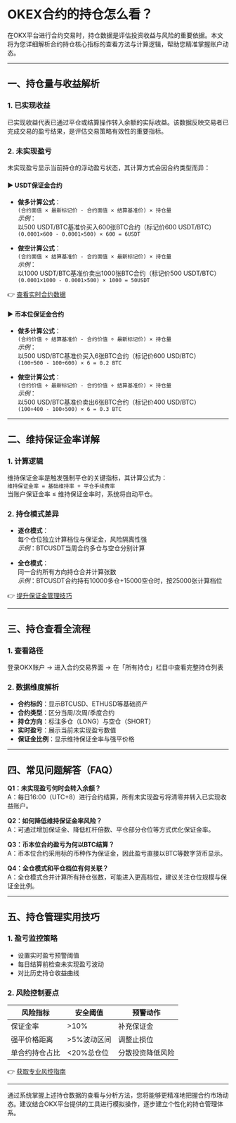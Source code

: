 # OKEX合约的持仓怎么看？

在OKX平台进行合约交易时，持仓数据是评估投资收益与风险的重要依据。本文将为您详细解析合约持仓核心指标的查看方法与计算逻辑，帮助您精准掌握账户动态。

---

## 一、持仓量与收益解析
### 1. 已实现收益
已实现收益代表已通过平仓或结算操作转入余额的实际收益。该数据反映交易者已完成交易的盈亏结果，是评估交易策略有效性的重要指标。

### 2. 未实现盈亏
未实现盈亏显示当前持仓的浮动盈亏状态，其计算方式会因合约类型而异：

#### ▶ USDT保证金合约
- **做多计算公式**：  
  `(合约面值 × 最新标记价 - 合约面值 × 结算基准价) × 持仓量`  
  *示例*：  
  以500 USDT/BTC基准价买入600张BTC合约（标记价600 USDT/BTC）  
  `(0.0001×600 - 0.0001×500) × 600 = 6USDT`

- **做空计算公式**：  
  `(合约面值 × 结算基准价 - 合约面值 × 最新标记价) × 持仓量`  
  *示例*：  
  以1000 USDT/BTC基准价卖出1000张BTC合约（标记价500 USDT/BTC）  
  `(0.0001×1000 - 0.0001×500) × 1000 = 50USDT`

👉 [查看实时合约数据](https://bit.ly/okx_welcome)

#### ▶ 币本位保证金合约
- **做多计算公式**：  
  `(合约价值 ÷ 结算基准价 - 合约价值 ÷ 最新标记价) × 持仓量`  
  *示例*：  
  以500 USD/BTC基准价买入6张BTC合约（标记价600 USD/BTC）  
  `(100÷500 - 100÷600) × 6 = 0.2 BTC`

- **做空计算公式**：  
  `(合约价值 ÷ 最新标记价 - 合约价值 ÷ 结算基准价) × 持仓量`  
  *示例*：  
  以500 USD/BTC基准价卖出6张BTC合约（标记价400 USD/BTC）  
  `(100÷400 - 100÷500) × 6 = 0.3 BTC`

---

## 二、维持保证金率详解
### 1. 计算逻辑
维持保证金率是触发强制平仓的关键指标，其计算公式为：  
`维持保证金率 = 基础维持率 + 平仓手续费率`  
当账户保证金率 ≤ 维持保证金率时，系统将自动平仓。

### 2. 持仓模式差异
- **逐仓模式**：  
  每个仓位独立计算档位与保证金，风险隔离性强  
  *示例*：BTCUSDT当周合约多仓与空仓分别计算

- **全仓模式**：  
  同一合约所有方向持仓合并计算张数  
  *示例*：BTCUSDT合约持有10000多仓+15000空仓时，按25000张计算档位

👉 [提升保证金管理技巧](https://bit.ly/okx_welcome)

---

## 三、持仓查看全流程
### 1. 查看路径
登录OKX账户 → 进入合约交易界面 → 在「所有持仓」栏目中查看完整持仓列表

### 2. 数据维度解析
- **合约标的**：显示BTCUSD、ETHUSD等基础资产
- **合约类型**：区分当周/次周/季度合约
- **持仓方向**：标注多仓（LONG）与空仓（SHORT）
- **实时盈亏**：展示当前未实现盈亏数值
- **保证金比例**：显示维持保证金率与强平价格

---

## 四、常见问题解答（FAQ）

**Q1：未实现盈亏何时会转入余额？**  
A：每日16:00（UTC+8）进行合约结算，所有未实现盈亏将清零并转入已实现收益账户。

**Q2：如何降低维持保证金率风险？**  
A：可通过增加保证金、降低杠杆倍数、平仓部分仓位等方式优化保证金率。

**Q3：币本位合约盈亏为何以BTC结算？**  
A：币本位合约采用标的币种作为保证金，因此盈亏直接以BTC等数字货币显示。

**Q4：全仓模式和平仓档位有何关联？**  
A：全仓模式合并计算所有持仓张数，可能进入更高档位，建议关注仓位规模与保证金比例。

---

## 五、持仓管理实用技巧
### 1. 盈亏监控策略
- 设置实时盈亏预警阈值
- 每日结算前检查未实现盈亏波动
- 对比历史持仓收益曲线

### 2. 风险控制要点
| 风险指标        | 安全阈值       | 预警动作               |
|-----------------|---------------|------------------------|
| 保证金率        | >10%          | 补充保证金             |
| 强平价格距离    | >5%波动区间   | 调整止损位             |
| 单合约持仓占比  | <20%总仓位    | 分散投资降低风险       |

👉 [获取专业风控指南](https://bit.ly/okx_welcome)

---

通过系统掌握上述持仓数据的查看与分析方法，您将能够更精准地把握合约市场动态。建议结合OKX平台提供的工具进行模拟操作，逐步建立个性化的持仓管理体系。